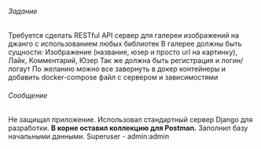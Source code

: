 ###### Задание
Требуется сделать RESTful API сервер для галереи изображений на джанго с использованием любых библиотек
В галерее должны быть сущности: Изображение (название, юзер и просто url на картинку), Лайк, Комментарий, Юзер
Так же должна быть регистрация и логин/логаут
По желанию можно все завернуть в докер контейнеры и добавить docker-compose файл с сервером и зависимостями

###### Сообщение
Не защищал приложение.
Использовал стандартный сервер Django для разработки.
**В корне оставил коллекцию для Postman.**
Заполнил базу начальными данными.
Superuser - admin:admin
